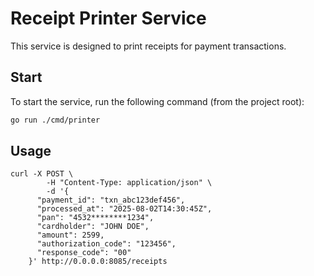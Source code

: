 # Receipt Printer Service

This service is designed to print receipts for payment transactions.

## Start

To start the service, run the following command (from the project root):

```bash
go run ./cmd/printer
```

## Usage

```
curl -X POST \
        -H "Content-Type: application/json" \
        -d '{
      "payment_id": "txn_abc123def456",
      "processed_at": "2025-08-02T14:30:45Z",
      "pan": "4532********1234",
      "cardholder": "JOHN DOE",
      "amount": 2599,
      "authorization_code": "123456",
      "response_code": "00"
    }' http://0.0.0.0:8085/receipts
```
